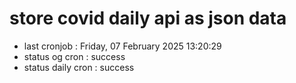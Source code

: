 # store covid daily api as json data

- last cronjob : Friday, 07 February 2025 13:20:29
- status og cron : success
- status daily cron : success
      
      